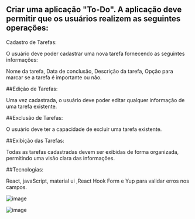 ## Criar uma aplicação "To-Do". A aplicação deve permitir que os usuários realizem as seguintes operações:
Cadastro de Tarefas:

O usuário deve poder cadastrar uma nova tarefa fornecendo as seguintes informações:

Nome da tarefa,
Data de conclusão,
Descrição da tarefa,
Opção para marcar se a tarefa é importante ou não.

##Edição de Tarefas:

Uma vez cadastrada, o usuário deve poder editar qualquer informação de uma tarefa existente.

##Exclusão de Tarefas:

O usuário deve ter a capacidade de excluir uma tarefa existente.

##Exibição das Tarefas:

Todas as tarefas cadastradas devem ser exibidas de forma organizada, permitindo uma visão clara das informações.

##Tecnologias: 

React, javaScript, material ui ,React Hook Form e Yup para validar erros nos campos.


![image](https://github.com/adailtonygor/to_do_tarefas/assets/105685493/4f5428b2-a2c1-4d56-b47b-dc15198dab34)


![image](https://github.com/adailtonygor/to_do_tarefas/assets/105685493/30e5832e-ddf5-4c50-98e8-4a24e62865e7)

